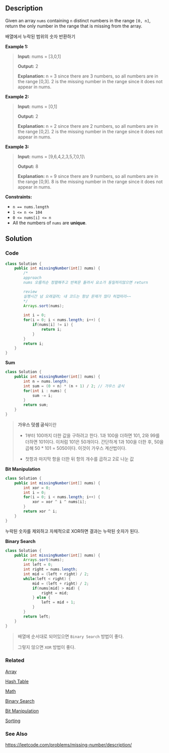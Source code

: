 ## Description

Given an array `nums` containing `n` distinct numbers in the range `[0, n]`, return the only number in the range that is missing from the array.

배열에서 누락된 범위의 숫자 반환하기

**Example 1:**

> **Input:** nums = [3,0,1]
> 
> **Output:** 2
> 
> **Explanation:** n = 3 since there are 3 numbers, so all numbers are in the range [0,3]. 2 is the missing number in the range since it does not appear in nums.

**Example 2:**

> **Input:** nums = [0,1]
> 
> **Output:** 2
> 
> **Explanation:** n = 2 since there are 2 numbers, so all numbers are in the range [0,2]. 2 is the missing number in the range since it does not appear in nums.

**Example 3:**

> **Input:** nums = [9,6,4,2,3,5,7,0,1]\
> 
> **Output:** 8
> 
> **Explanation:** n = 9 since there are 9 numbers, so all numbers are in the range [0,9]. 8 is the missing number in the range since it does not appear in nums.

**Constraints:**

- `n == nums.length`
- `1 <= n <= 104`
- `0 <= nums[i] <= n`
- All the numbers of `nums` are **unique**.

## Solution
### Code
```java
class Solution {
    public int missingNumber(int[] nums) {
        /*
        approach
        nums 오름차순 정렬해주고 반복문 돌려서 요소가 동일하지않으면 return

        review
        실행시간 넘 오래걸려; 내 코드는 항상 문제가 많다 허접따리~~
        */
        Arrays.sort(nums);
        
        int i = 0;
        for(i = 0; i < nums.length; i++) {
            if(nums[i] != i) {
                return i;
            }
        }
        return i;
    }
}
```

**Sum**
```java
class Solution {
    public int missingNumber(int[] nums) {
        int n = nums.length;
        int sum = (0 + n) * (n + 1) / 2; // 가우스 공식
        for(int i : nums) {
            sum -= i;
        }
        return sum;
    }
}
```
> **가우스 덧셈 공식**이란
>
> - 1부터 100까지 더한 값을 구하려고 한다. 1과 100을 더하면 101, 2와 99를 더하면 101이다. 이처럼 101은 50개이다. 간단하게 1과 100을 더한 후, 50을 곱해 50 * 101 = 5050이다. 이것이 가우스 계산법이다.
>
> - 첫항과 마지막 항을 더한 뒤 항의 개수를 곱하고 2로 나눈 값


**Bit Manipulation**

```java
class Solution {
    public int missingNumber(int[] nums) {
        int xor = 0;
        int i = 0;
        for(i = 0; i < nums.length; i++) {
            xor = xor ^ i ^ nums[i];
        }
        return xor ^ i;
    }
}
```
누락된 숫자를 제외하고 자체적으로 XOR하면 결과는 누락된 숫자가 된다. 

**Binary Search**

```java
class Solution {
    public int missingNumber(int[] nums) {
        Arrays.sort(nums);
        int left = 0;
        int right = nums.length;
        int mid = (left + right) / 2;
        while(left < right) {
            mid = (left + right) / 2;
            if(nums[mid] > mid) {
                right = mid;
            } else {
                left = mid + 1;
            }
        }
        return left;
    }
} 
```

> 배열에 순서대로 되어있으면 `Binary Search` 방법이 좋다.
> 
> 그렇지 않으면 `XOR` 방법이 좋다.

### Related
[Array](/Data-Structure/Array.md)

[Hash Table](/Data-Structure/Hash-Table.md)

[Math](/Java/Math-class.md)

[Binary Search](/Algorithm/Binary-Search.md)

[Bit Manipulation](/Algorithm/Bit-Manipulation.md)

[Sorting](/Algorithm/Sorting.md)


### See Also

https://leetcode.com/problems/missing-number/description/
